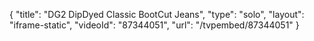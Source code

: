 {
    "title": "DG2 DipDyed Classic BootCut Jeans",
    "type": "solo",
    "layout": "iframe-static",
    "videoId": "87344051",
    "url": "\/tvpembed\/87344051"
}
